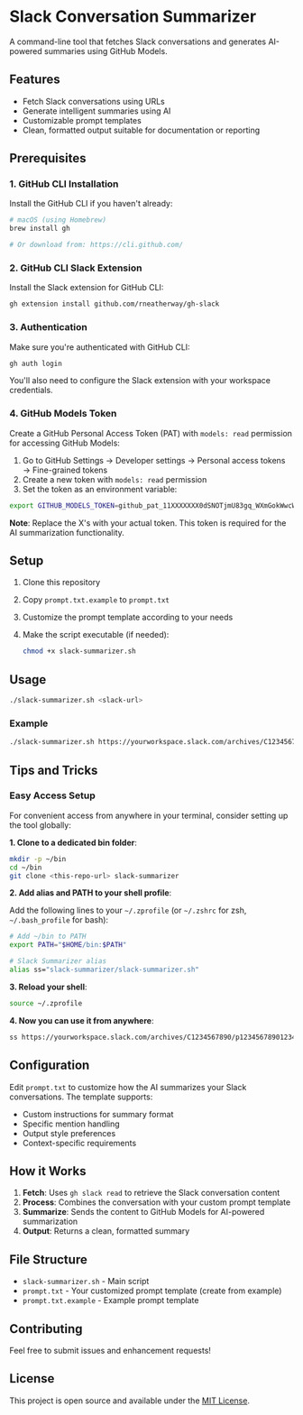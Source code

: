 # Slack Conversation Summarizer

A command-line tool that fetches Slack conversations and generates AI-powered summaries using GitHub Models.

## Features

- Fetch Slack conversations using URLs
- Generate intelligent summaries using AI
- Customizable prompt templates
- Clean, formatted output suitable for documentation or reporting

## Prerequisites

### 1. GitHub CLI Installation

Install the GitHub CLI if you haven't already:

```bash
# macOS (using Homebrew)
brew install gh

# Or download from: https://cli.github.com/
```

### 2. GitHub CLI Slack Extension

Install the Slack extension for GitHub CLI:

```bash
gh extension install github.com/rneatherway/gh-slack
```

### 3. Authentication

Make sure you're authenticated with GitHub CLI:

```bash
gh auth login
```

You'll also need to configure the Slack extension with your workspace credentials.

### 4. GitHub Models Token

Create a GitHub Personal Access Token (PAT) with `models: read` permission for accessing GitHub Models:

1. Go to GitHub Settings → Developer settings → Personal access tokens → Fine-grained tokens
2. Create a new token with `models: read` permission
3. Set the token as an environment variable:

```bash
export GITHUB_MODELS_TOKEN=github_pat_11XXXXXXX0dSNOTjmU83gq_WXmGokWwcWeabcQFbQGav4qcM893e3kwinSDuqlB964FVXXXXXX7HLJwPo
```

**Note**: Replace the X's with your actual token. This token is required for the AI summarization functionality.

## Setup

1. Clone this repository
2. Copy `prompt.txt.example` to `prompt.txt`
3. Customize the prompt template according to your needs
4. Make the script executable (if needed):

   ```bash
   chmod +x slack-summarizer.sh
   ```

## Usage

```bash
./slack-summarizer.sh <slack-url>
```

### Example

```bash
./slack-summarizer.sh https://yourworkspace.slack.com/archives/C1234567890/p1234567890123456
```

## Tips and Tricks

### Easy Access Setup

For convenient access from anywhere in your terminal, consider setting up the tool globally:

**1. Clone to a dedicated bin folder**:

   ```bash
   mkdir -p ~/bin
   cd ~/bin
   git clone <this-repo-url> slack-summarizer
   ```

**2. Add alias and PATH to your shell profile**:

Add the following lines to your `~/.zprofile` (or `~/.zshrc` for zsh, `~/.bash_profile` for bash):

```bash
# Add ~/bin to PATH
export PATH="$HOME/bin:$PATH"

# Slack Summarizer alias
alias ss="slack-summarizer/slack-summarizer.sh"
```

**3. Reload your shell**:

```bash
source ~/.zprofile
```

**4. Now you can use it from anywhere**:

```bash
ss https://yourworkspace.slack.com/archives/C1234567890/p1234567890123456
```

## Configuration

Edit `prompt.txt` to customize how the AI summarizes your Slack conversations. The template supports:

- Custom instructions for summary format
- Specific mention handling
- Output style preferences
- Context-specific requirements

## How it Works

1. **Fetch**: Uses `gh slack read` to retrieve the Slack conversation content
2. **Process**: Combines the conversation with your custom prompt template
3. **Summarize**: Sends the content to GitHub Models for AI-powered summarization
4. **Output**: Returns a clean, formatted summary

## File Structure

- `slack-summarizer.sh` - Main script
- `prompt.txt` - Your customized prompt template (create from example)
- `prompt.txt.example` - Example prompt template

## Contributing

Feel free to submit issues and enhancement requests!

## License

This project is open source and available under the [MIT License](LICENSE).
